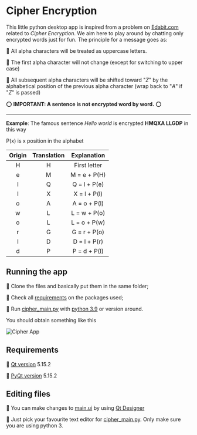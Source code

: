 # Cipher Encryption 

This little python desktop app is inspired from a problem on [Edabit.com](https://edabit.com/challenge/9fbbjaLt22Zfvjjau) related to *Cipher Encryption*. We aim here to play around by chatting only encrypted words just for fun. The principle for a message goes as:

:key: All alpha characters will be treated as uppercase letters.

:key: The first alpha character will not change (except for switching to upper case)

:key: All subsequent alpha characters will be shifted toward "*Z*" by the alphabetical position of the previous alpha character (wrap back to "*A*" if "*Z*" is passed)


:o: **IMPORTANT: A sentence is not encrypted word by word.** :o:  



***


**Example**: The famous sentence *Hello world* is encrypted **HMQXA LLGDP** in this way

P(x) is x position in the alphabet

| Origin | Translation |     Explanation    |
| :----: |    :----:   |        :----:      |
| H      |           H |     First letter   |
| e      |           M |    M = e + P(H)    |
| l      |           Q |    Q = l + P(e)    |
| l      |           X |    X = l + P(l)    |
| o      |           A |    A = o + P(l)    |
| w      |           L |    L = w + P(o)    |
| o      |           L |    L = o + P(w)    |
| r      |           G |    G = r + P(o)    |
| l      |           D |    D = l + P(r)    |
| d      |           P |    P = d + P(l)    |




## Running the app


:key: Clone the files and basically put them in the same folder;

:key: Check all [requirements](https://gitlab.com/jean3v16luc2v14/cipher-encryption#requirements) on the packages used;

:key: Run [cipher_main.py](https://gitlab.com/jean3v16luc2v14/cipher-encryption/-/blob/main/cipher_main.py) with [python 3.9](https://www.python.org/downloads/) or version around.

You should obtain something like this

<img align="center"
src="https://drive.google.com/uc?export=view&id=1LfR5CmQn0odgIe2SW6hU0YBetICgzSX-" 
title="Cipher App"></img>


## Requirements

:key: [Qt version](https://pypi.org/project/PyQt5/) 5.15.2

:key: [PyQt version](https://pypi.org/project/PyQt5/) 5.15.2


## Editing files

:key: You can make changes to [main.ui](https://gitlab.com/jean3v16luc2v14/cipher-encryption/-/blob/main/main.ui) by using [Qt Designer](https://build-system.fman.io/qt-designer-download)

:key: Just pick your favourite text editor for [cipher_main.py](https://gitlab.com/jean3v16luc2v14/cipher-encryption/-/blob/main/cipher_main.py). Only make sure you are using python 3.


